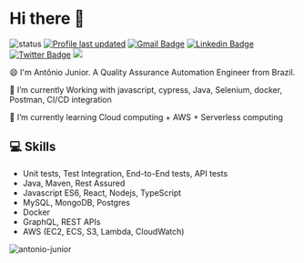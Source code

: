 <!-- ### Hi there 👋


**antonio-junior/antonio-junior** is a ✨ _special_ ✨ repository because its `README.md` (this file) appears on your GitHub profile.

Here are some ideas to get you started:

- 🔭 I’m currently working on ...
- 🌱 I’m currently learning ...
- 👯 I’m looking to collaborate on ...
- 🤔 I’m looking for help with ...
- 💬 Ask me about ...
- 📫 How to reach me: ...
-  Pronouns: ...
- ⚡ Fun fact: ...
-->



<h1 align="">Hi there 👋</h1>

![status](https://img.shields.io/badge/status-up-brightgreen) [![Profile last updated](https://img.shields.io/github/last-commit/antonio-junior/antonio-junior/master?label=Last%20updated&style=flat)](https://github.com/antonio-junior/antonio-junior/commits) [![Gmail Badge](https://img.shields.io/badge/-acsjunior1@gmail.com-c14438?style=flat&logo=Gmail&logoColor=white)](mailto:acsjunior1@gmail.com "Connect via Email") [![Linkedin Badge](https://img.shields.io/badge/-antoniojuniorr-0072b1?style=flat&logo=Linkedin&logoColor=white)](https://www.linkedin.com/in/antoniojuniorr/ "Connect on LinkedIn")
[![Twitter Badge](https://img.shields.io/badge/-@AntonioCSJr_-00acee?style=flat&logo=Twitter&logoColor=white)](https://twitter.com/intent/follow?screen_name=AntonioCSJr_ "Follow on Twitter") ![](https://visitor-badge.glitch.me/badge?page_id=github.com/antonio-junior)



😄 I'm Antônio Junior. A Quality Assurance Automation Engineer from Brazil.

🌱 I’m currently Working with javascript, cypress, Java, Selenium, docker, Postman, CI/CD integration

💭 I’m currently learning Cloud computing + AWS + Serverless computing

<h2 align="left">💻 Skills</h2>
<ul>
  <li>Unit tests, Test Integration, End-to-End tests, API tests</li>
<li>Java, Maven, Rest Assured</li>
<li>Javascript ES6, React, Nodejs, TypeScript</li>
<li>MySQL, MongoDB, Postgres</li>
<li> Docker</li>
<li>GraphQL, REST APIs</li>
<li>AWS (EC2, ECS, S3, Lambda, CloudWatch) </li>
 </ul>

<p><img align="center" src="https://github-readme-stats.vercel.app/api/top-langs?username=antonio-junior&show_icons=true&locale=en&layout=compact&theme=dark&hide_border=true" alt="antonio-junior" /></p>

